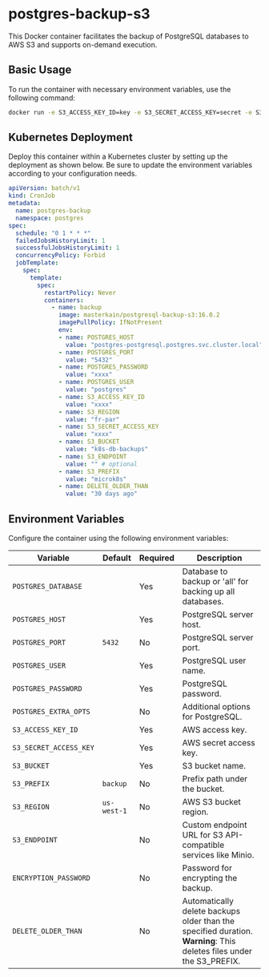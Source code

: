 
# postgres-backup-s3

This Docker container facilitates the backup of PostgreSQL databases to AWS S3 and supports on-demand execution.

## Basic Usage

To run the container with necessary environment variables, use the following command:

```sh
docker run -e S3_ACCESS_KEY_ID=key -e S3_SECRET_ACCESS_KEY=secret -e S3_BUCKET=my-bucket -e S3_PREFIX=backup -e POSTGRES_DATABASE=dbname -e POSTGRES_USER=user -e POSTGRES_PASSWORD=password -e POSTGRES_HOST=localhost masterkain/postgres-backup-s3
```

## Kubernetes Deployment

Deploy this container within a Kubernetes cluster by setting up the deployment as shown below. Be sure to update the environment variables according to your configuration needs.

```yaml
apiVersion: batch/v1
kind: CronJob
metadata:
  name: postgres-backup
  namespace: postgres
spec:
  schedule: "0 1 * * *"
  failedJobsHistoryLimit: 1
  successfulJobsHistoryLimit: 1
  concurrencyPolicy: Forbid
  jobTemplate:
    spec:
      template:
        spec:
          restartPolicy: Never
          containers:
            - name: backup
              image: masterkain/postgresql-backup-s3:16.0.2
              imagePullPolicy: IfNotPresent
              env:
              - name: POSTGRES_HOST
                value: "postgres-postgresql.postgres.svc.cluster.local"
              - name: POSTGRES_PORT
                value: "5432"
              - name: POSTGRES_PASSWORD
                value: "xxxx"
              - name: POSTGRES_USER
                value: "postgres"
              - name: S3_ACCESS_KEY_ID
                value: "xxxx"
              - name: S3_REGION
                value: "fr-par"
              - name: S3_SECRET_ACCESS_KEY
                value: "xxxx"
              - name: S3_BUCKET
                value: "k8s-db-backups"
              - name: S3_ENDPOINT
                value: "" # optional
              - name: S3_PREFIX
                value: "microk8s"
              - name: DELETE_OLDER_THAN
                value: "30 days ago"

```

## Environment Variables

Configure the container using the following environment variables:

| Variable               | Default     | Required | Description |
|------------------------|-------------|----------|-------------|
| `POSTGRES_DATABASE`    |             | Yes      | Database to backup or 'all' for backing up all databases. |
| `POSTGRES_HOST`        |             | Yes      | PostgreSQL server host. |
| `POSTGRES_PORT`        | `5432`      | No       | PostgreSQL server port. |
| `POSTGRES_USER`        |             | Yes      | PostgreSQL user name. |
| `POSTGRES_PASSWORD`    |             | Yes      | PostgreSQL password. |
| `POSTGRES_EXTRA_OPTS`  |             | No       | Additional options for PostgreSQL. |
| `S3_ACCESS_KEY_ID`     |             | Yes      | AWS access key. |
| `S3_SECRET_ACCESS_KEY` |             | Yes      | AWS secret access key. |
| `S3_BUCKET`            |             | Yes      | S3 bucket name. |
| `S3_PREFIX`            | `backup`    | No       | Prefix path under the bucket. |
| `S3_REGION`            | `us-west-1` | No       | AWS S3 bucket region. |
| `S3_ENDPOINT`          |             | No       | Custom endpoint URL for S3 API-compatible services like Minio. |
| `ENCRYPTION_PASSWORD`  |             | No       | Password for encrypting the backup. |
| `DELETE_OLDER_THAN`    |             | No       | Automatically delete backups older than the specified duration. **Warning**: This deletes files under the S3_PREFIX. |
